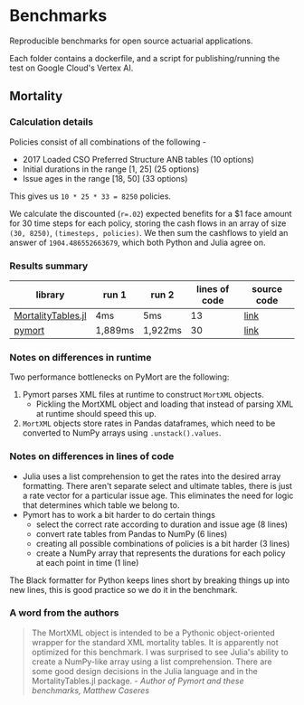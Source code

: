 # Benchmarks

Reproducible benchmarks for open source actuarial applications.

Each folder contains a dockerfile, and a script for publishing/running the test on Google Cloud's Vertex AI.

## Mortality

### Calculation details

Policies consist of all combinations of the following -

- 2017 Loaded CSO Preferred Structure ANB tables (10 options)
- Initial durations in the range [1, 25] (25 options)
- Issue ages in the range [18, 50] (33 options)

This gives us `10 * 25 * 33 = 8250` policies.

We calculate the discounted (`r=.02`) expected benefits for a $1 face amount for 30 time steps for each policy, storing the cash flows in an array of size `(30, 8250)`, `(timesteps, policies)`. We then sum the cashflows to yield an answer of `1904.486552663679`, which both Python and Julia agree on.

### Results summary

| library                                                                  | run 1   | run 2   | lines of code | source code                                                                          |
| ------------------------------------------------------------------------ | ------- | ------- | ------------- | ------------------------------------------------------------------------------------ |
| [MortalityTables.jl](https://github.com/JuliaActuary/MortalityTables.jl) | 4ms     | 5ms     | 13            | [link](https://github.com/actuarialopensource/benchmarks/tree/main/mortality/julia)  |
| [pymort](https://github.com/actuarialopensource/pymort)                  | 1,889ms | 1,922ms | 30            | [link](https://github.com/actuarialopensource/benchmarks/tree/main/mortality/python) |

### Notes on differences in runtime

Two performance bottlenecks on PyMort are the following:

1. Pymort parses XML files at runtime to construct `MortXML` objects.
   - Pickling the MortXML object and loading that instead of parsing XML at runtime should speed this up.
2. `MortXML` objects store rates in Pandas dataframes, which need to be converted to NumPy arrays using `.unstack().values`.

### Notes on differences in lines of code

- Julia uses a list comprehension to get the rates into the desired array formatting. There aren't separate select and ultimate tables, there is just a rate vector for a particular issue age. This eliminates the need for logic that determines which table we belong to.
- Pymort has to work a bit harder to do certain things
  - select the correct rate according to duration and issue age (8 lines)
  - convert rate tables from Pandas to NumPy (6 lines)
  - creating all possible combinations of policies is a bit harder (3 lines)
  - create a NumPy array that represents the durations for each policy at each point in time (1 line)

The Black formatter for Python keeps lines short by breaking things up into new lines, this is good practice so we do it in the benchmark.

### A word from the authors

> The MortXML object is intended to be a Pythonic object-oriented wrapper for the standard XML mortality tables. It is apparently not optimized for this benchmark. I was surprised to see Julia's ability to create a NumPy-like array using a list comprehension. There are some good design decisions in the Julia language and in the MortalityTables.jl package. - _Author of Pymort and these benchmarks, Matthew Caseres_
